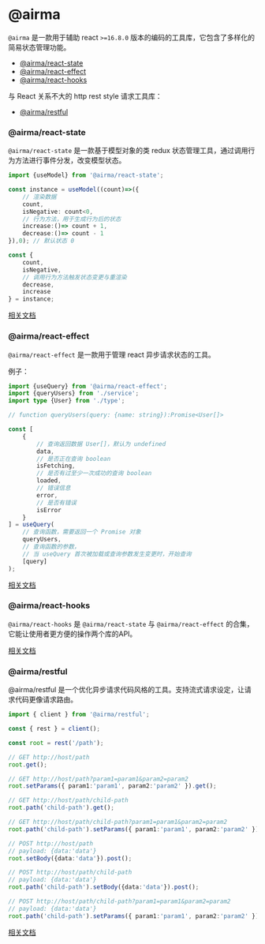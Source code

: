 # @airma

`@airma` 是一款用于辅助 react `>=16.8.0` 版本的编码的工具库，它包含了多样化的简易状态管理功能。

* [@airma/react-state](/zh/react-state/index)
* [@airma/react-effect](/zh/react-effect/index)
* [@airma/react-hooks](/zh/react-hooks/index)

与 React 关系不大的 http rest style 请求工具库：

* [@airma/restful](/zh/restful/index)

### @airma/react-state

`@airma/react-state` 是一款基于模型对象的类 redux 状态管理工具，通过调用行为方法进行事件分发，改变模型状态。

```ts
import {useModel} from '@airma/react-state';

const instance = useModel((count)=>({
    // 渲染数据
    count,
    isNegative: count<0,
    // 行为方法，用于生成行为后的状态
    increase:()=> count + 1,
    decrease:()=> count - 1
}),0); // 默认状态 0

const {
    count, 
    isNegative,
    // 调用行为方法触发状态变更与重渲染
    decrease, 
    increase
} = instance;
```

[相关文档](/zh/react-state/index.md)


### @airma/react-effect

`@airma/react-effect` 是一款用于管理 react 异步请求状态的工具。

例子：

```ts
import {useQuery} from '@airma/react-effect';
import {queryUsers} from './service';
import type {User} from './type';

// function queryUsers(query: {name: string}):Promise<User[]>

const [
    {
        // 查询返回数据 User[]，默认为 undefined
        data, 
        // 是否正在查询 boolean
        isFetching, 
        // 是否有过至少一次成功的查询 boolean
        loaded,
        // 错误信息
        error,
        // 是否有错误
        isError
    }
] = useQuery(
    // 查询函数，需要返回一个 Promise 对象
    queryUsers, 
    // 查询函数的参数，
    // 当 useQuery 首次被加载或查询参数发生变更时，开始查询
    [query]
);
```

[相关文档](/zh/react-effect/index)

### @airma/react-hooks

`@airma/react-hooks` 是 `@airma/react-state` 与 `@airma/react-effect` 的合集，它能让使用者更方便的操作两个库的API。

[相关文档](/zh/react-hooks/index)

### @airma/restful

@airma/restful 是一个优化异步请求代码风格的工具。支持流式请求设定，让请求代码更像请求路由。

```ts
import { client } from '@airma/restful';

const { rest } = client();

const root = rest('/path');

// GET http://host/path
root.get();

// GET http://host/path?param1=param1&param2=param2
root.setParams({ param1:'param1', param2:'param2' }).get();

// GET http://host/path/child-path
root.path('child-path').get();

// GET http://host/path/child-path?param1=param1&param2=param2
root.path('child-path').setParams({ param1:'param1', param2:'param2' }).get();

// POST http://host/path 
// payload: {data:'data'}
root.setBody({data:'data'}).post();

// POST http://host/path/child-path 
// payload: {data:'data'}
root.path('child-path').setBody({data:'data'}).post();

// POST http://host/path/child-path?param1=param1&param2=param2 
// payload: {data:'data'}
root.path('child-path').setParams({ param1:'param1', param2:'param2' }).setBody({data:'data'}).post();
```

[相关文档](/zh/restful/index)